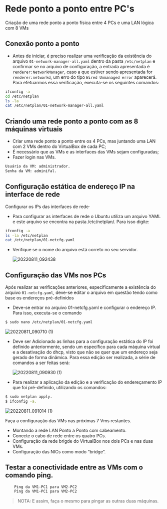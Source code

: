 <h1 align="left"> Rede ponto a ponto entre PC's</h1>

 Criação de uma rede ponto a ponto física entre 4 PCs e uma LAN lógica com 8 VMs

 ## Conexão ponto a ponto
 
* Antes de iniciar, é preciso realizar uma verificação da existência do arquivo ```01-network-manager-all.yaml``` dentro da pasta ```/etc/netplan``` e confirmar se no arquivo de configuração, a entrada apresentada é ```renderer:NetworkManager```, caso a que estiver sendo apresentada for ```renderer:networkd```, um erro do tipo ```Wired Unmanaged error``` aparecerá. Para efetuarmos essa verificação, executa-se os seguintes comandos:
```bash
ifconfig -a
cd /etc/netplan
ls -la 
cat /etc/netplan/01-network-manager-all.yaml
```
## Criando uma rede ponto a ponto com as 8 máquinas virtuais
* Criar uma rede ponto a ponto entre os 4 PCs, mas juntando uma LAN com 2 VMs dentro do VirtualBox de cada PC;
* É necessário que as VMs e as interfaces das VMs sejam configuradas;
* Fazer login nas VMs.
```bash
Usuário da VM: administrador.
Senha da VM: adminifal.
   ```
## Configuração estática de endereço IP na interface de rede
 Configurar os IPs das interfaces de rede·
* Para configurar as interfaces de rede o Ubuntu utiliza um arquivo YAML e este arquivo se encontra na pasta /etc/netplan/. Para isso digite:

```bash
ifconfig -a
ls -la /etc/netplan
cat /etc/netplan/01-netcfg.yaml
```
* Verifique se o nome do arquivo está correto no seu servidor.

  ![20220811_092438](https://user-images.githubusercontent.com/80183918/186790808-855c9080-1296-458b-b669-0b269d6aa1ff.jpg)
   
## Configuração das VMs nos PCs
Após realizar as verificações anteriores, especificamente a existência do arquivo ```01-netcfg.yaml```, deve-se editar o arquivo em questão tendo como base os endereços pré-definidos

* Deve-se entrar no arquivo 01-netcfg.yaml e configurar o endereço IP. Para isso, executa-se o comando
```bash
$ sudo nano /etc/netplan/01-netcfg.yaml
```
   ![20220811_090710 (1)](https://user-images.githubusercontent.com/80183918/186922783-ae8ae5b4-294c-4f65-8084-5213ccd255a4.jpeg)
  
* Deve ser Adicionado as linhas para a configuração estática do IP foi definido anteriormente, sendo um específico para cada máquina virtual e a desativação do dhcp, visto que não se quer que um endereço seja gerado de forma dinâmica. Para essa edição ser realizada, a série de comandos a ser feitas será:
  
   ![20220811_090930 (1)](https://user-images.githubusercontent.com/80183918/186922784-bc6c8f4c-04a3-465e-a1a9-04b1fe53eca9.jpeg)

* Para realizar a aplicação da edição e a verificação do endereçamento IP que foi pré-definido, utilizando os comandos:

```bash
$ sudo netplan apply.
$ ifconfig -a.
```

  ![20220811_091014 (1)](https://user-images.githubusercontent.com/80183918/186922788-c459e692-8fac-44c8-94c5-b176cde24b40.jpeg)
  
 Faça a configuração das VMs nas próximas 7 Vms restantes.
* Montando a rede LAN Ponto a Ponto com cabeamento.
* Conecte o cabo de rede entre os quatro PCs.
* Configuração da rede brigde do VirtualBox nos dois PCs e nas duas VMs.
* Configuração das NICs como modo “bridge”.
## Testar a conectividade entre as VMs com o comando ping.
```bash
    Ping da VM1-PC1 para VM2-PC2
    Ping da VM1-PC1 para VM2-PC2
```
> NOTA: E assim, faça o mesmo para pingar as outras duas máquinas.






     



